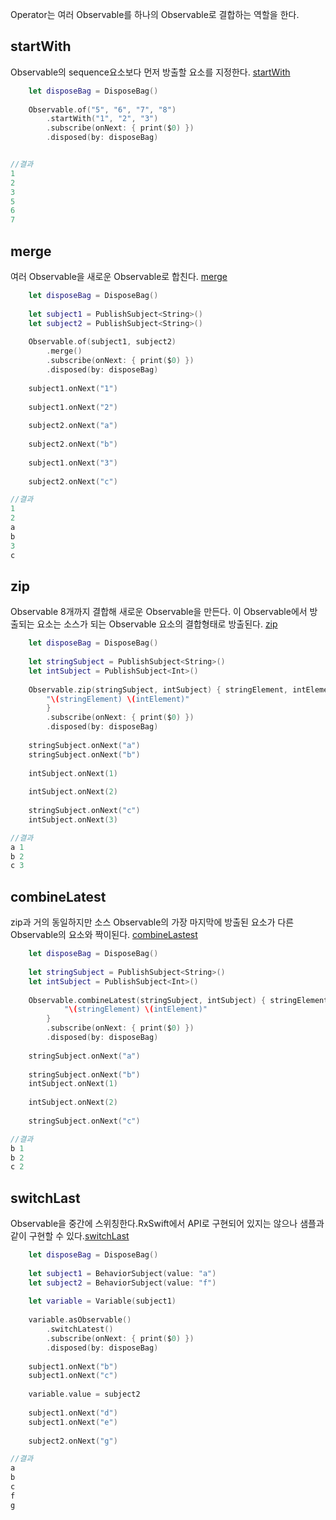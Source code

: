 Operator는 여러 Observable를 하나의 Observable로 결합하는 역할을 한다. 

## startWith
Observable의 sequence요소보다 먼저 방출할 요소를 지정한다. [startWith](http://reactivex.io/documentation/operators/startwith.html)

```swift
    let disposeBag = DisposeBag()
    
    Observable.of("5", "6", "7", "8")
        .startWith("1", "2", "3")
        .subscribe(onNext: { print($0) })
        .disposed(by: disposeBag)


//결과
1
2
3
5
6
7
```

## merge
여러 Observable을 새로운 Observable로 합친다. [merge](http://reactivex.io/documentation/operators/merge.html)
```swift
    let disposeBag = DisposeBag()
    
    let subject1 = PublishSubject<String>()
    let subject2 = PublishSubject<String>()
    
    Observable.of(subject1, subject2)
        .merge()
        .subscribe(onNext: { print($0) })
        .disposed(by: disposeBag)
    
    subject1.onNext("1")
    
    subject1.onNext("2")
    
    subject2.onNext("a")
    
    subject2.onNext("b")
    
    subject1.onNext("3")
    
    subject2.onNext("c")

//결과
1
2
a
b
3
c
```

## zip
Observable 8개까지 결합해 새로운 Observable을 만든다. 이 Observable에서 방출되는 요소는 소스가 되는 Observable 요소의 결합형태로 방출된다. [zip](http://reactivex.io/documentation/operators/zip.html)
```swift
    let disposeBag = DisposeBag()
    
    let stringSubject = PublishSubject<String>()
    let intSubject = PublishSubject<Int>()
    
    Observable.zip(stringSubject, intSubject) { stringElement, intElement in
        "\(stringElement) \(intElement)"
        }
        .subscribe(onNext: { print($0) })
        .disposed(by: disposeBag)
    
    stringSubject.onNext("a")
    stringSubject.onNext("b")
    
    intSubject.onNext(1)
    
    intSubject.onNext(2)
    
    stringSubject.onNext("c")
    intSubject.onNext(3)

//결과
a 1
b 2
c 3
```

## combineLatest
zip과 거의 동일하지만 소스 Observable의 가장 마지막에 방출된 요소가 다른 Observable의 요소와 짝이된다.  [combineLastest](http://reactivex.io/documentation/operators/combinelatest.html)
```swift
    let disposeBag = DisposeBag()
    
    let stringSubject = PublishSubject<String>()
    let intSubject = PublishSubject<Int>()
    
    Observable.combineLatest(stringSubject, intSubject) { stringElement, intElement in
            "\(stringElement) \(intElement)"
        }
        .subscribe(onNext: { print($0) })
        .disposed(by: disposeBag)
    
    stringSubject.onNext("a")
    
    stringSubject.onNext("b")
    intSubject.onNext(1)
    
    intSubject.onNext(2)
    
    stringSubject.onNext("c")

//결과
b 1
b 2
c 2
```

## switchLast 
Observable을 중간에 스위칭한다.RxSwift에서 API로 구현되어 있지는 않으나 샘플과같이 구현할 수 있다.[switchLast](http://reactivex.io/documentation/operators/switch.html)
```swift
    let disposeBag = DisposeBag()
    
    let subject1 = BehaviorSubject(value: "a")
    let subject2 = BehaviorSubject(value: "f")
    
    let variable = Variable(subject1)
        
    variable.asObservable()
        .switchLatest()
        .subscribe(onNext: { print($0) })
        .disposed(by: disposeBag)
    
    subject1.onNext("b")
    subject1.onNext("c")
    
    variable.value = subject2
    
    subject1.onNext("d")
    subject1.onNext("e")
    
    subject2.onNext("g")

//결과
a
b
c
f
g
```

```swift
```
